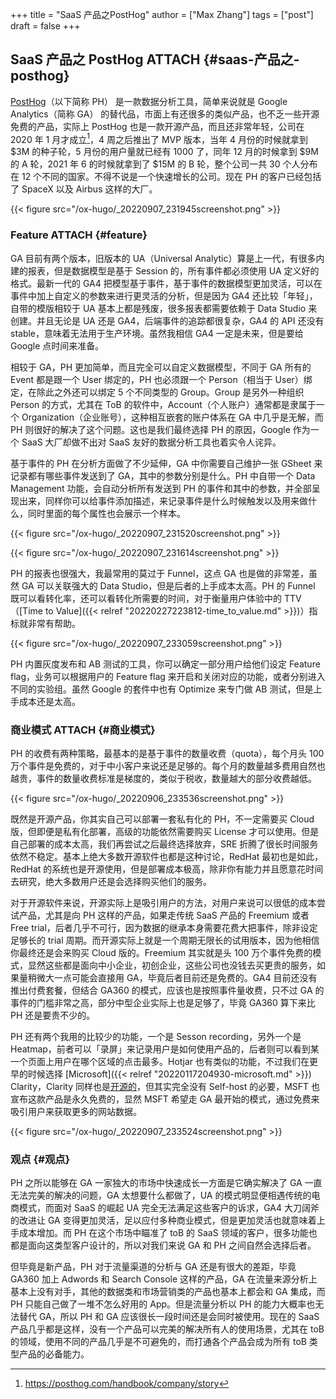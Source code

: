 +++
title = "SaaS 产品之PostHog"
author = ["Max Zhang"]
tags = ["post"]
draft = false
+++

## SaaS 产品之 PostHog <span class="tag"><span class="ATTACH">ATTACH</span></span> {#saas-产品之-posthog}

[PostHog](https://posthog.com/)（以下简称 PH） 是一款数据分析工具，简单来说就是 Google Analytics（简称 GA） 的替代品，市面上有还很多的类似产品，也不乏一些开源免费的产品，实际上 PostHog 也是一款开源产品，而且还非常年轻，公司在 2020 年 1 月才成立[^fn:1]，4 周之后推出了 MVP 版本，当年 4 月份的时候就拿到 $3M 的种子轮，5 月份的用户量就已经有 1000 了，同年 12 月的时候拿到 $9M 的 A 轮，2021 年 6 的时候就拿到了 $15M 的 B 轮，整个公司一共 30 个人分布在 12 个不同的国家。不得不说是一个快速增长的公司。现在 PH 的客户已经包括了 SpaceX 以及 Airbus 这样的大厂。

<a id="figure--fig:"></a>

{{< figure src="/ox-hugo/_20220907_231945screenshot.png" >}}


### Feature <span class="tag"><span class="ATTACH">ATTACH</span></span> {#feature}

GA 目前有两个版本，旧版本的 UA（Universal Analytic）算是上一代，有很多内建的报表，但是数据模型是基于 Session 的，所有事件都必须使用 UA 定义好的格式。最新一代的 GA4 把模型基于事件，基于事件的数据模型更加灵活，可以在事件中加上自定义的参数来进行更灵活的分析，但是因为 GA4 还比较「年轻」，自带的模版相较于 UA 基本上都是残废，很多报表都需要依赖于 Data Studio 来创建。并且无论是 UA 还是 GA4，后端事件的追踪都很复杂，GA4 的 API 还没有 stable，意味着无法用于生产环境。虽然我相信 GA4 一定是未来，但是要给 Google 点时间来准备。

相较于 GA，PH 更加简单，而且完全可以自定义数据模型，不同于 GA 所有的 Event 都是跟一个 User 绑定的，PH 也必须跟一个 Person（相当于 User）绑定，在除此之外还可以绑定 5 个不同类型的 Group。Group 是另外一种组织 Person 的方式，尤其在 ToB 的软件中，Account（个人账户）通常都是隶属于一个 Organization（企业账号），这种相互嵌套的账户体系在 GA 中几乎是无解，而 PH 则很好的解决了这个问题。这也是我们最终选择 PH 的原因，Google 作为一个 SaaS 大厂却做不出对 SaaS 友好的数据分析工具也着实令人诧异。

基于事件的 PH 在分析方面做了不少延伸，GA 中你需要自己维护一张 GSheet 来记录都有哪些事件发送到了 GA，其中的参数分别是什么。PH 中自带一个 Data Management 功能，会自动分析所有发送到 PH 的事件和其中的参数，并全部呈现出来，同样你可以给事件添加描述，来记录事件是什么时候触发以及用来做什么，同时里面的每个属性也会展示一个样本。

<a id="figure--fig:"></a>

{{< figure src="/ox-hugo/_20220907_231520screenshot.png" >}}

<a id="figure--fig:"></a>

{{< figure src="/ox-hugo/_20220907_231614screenshot.png" >}}

PH 的报表也很强大，我最常用的莫过于 Funnel，这点 GA 也是做的非常差，虽然 GA 可以关联强大的 Data Studio，但是后者的上手成本太高。PH 的 Funnel 既可以看转化率，还可以看转化所需要的时间，对于衡量用户体验中的 TTV（[Time to Value]({{< relref "20220227223812-time_to_value.md" >}})）指标就非常有帮助。

<a id="figure--fig:"></a>

{{< figure src="/ox-hugo/_20220907_233059screenshot.png" >}}

PH 内置灰度发布和 AB 测试的工具，你可以确定一部分用户给他们设定 Feature flag，业务可以根据用户的 Feature flag 来开启和关闭对应的功能，或者分别进入不同的实验组。虽然 Google 的套件中也有 Optimize 来专门做 AB 测试，但是上手成本还是太高。


### 商业模式 <span class="tag"><span class="ATTACH">ATTACH</span></span> {#商业模式}

PH 的收费有两种策略，最基本的是基于事件的数量收费（quota），每个月头 100 万个事件是免费的，对于中小客户来说还是足够的。每个月的数量越多费用自然也越贵，事件的数量收费标准是梯度的，类似于税收，数量越大的部分收费越低。

<a id="figure--fig:"></a>

{{< figure src="/ox-hugo/_20220906_233536screenshot.png" >}}

既然是开源产品，你其实自己可以部署一套私有化的 PH，不一定需要买 Cloud 版，但即便是私有化部署，高级的功能依然需要购买 License 才可以使用。但是自己部署的成本太高，我们再尝试之后最终选择放弃，SRE 折腾了很长时间服务依然不稳定。基本上绝大多数开源软件也都是这种讨论，RedHat 最初也是如此，RedHat 的系统也是开源使用，但是部署成本极高，除非你有能力并且愿意花时间去研究，绝大多数用户还是会选择购买他们的服务。

对于开源软件来说，开源实际上是吸引用户的方法，对用户来说可以很低的成本尝试产品，尤其是向 PH 这样的产品，如果走传统 SaaS 产品的 Freemium 或者 Free trial，后者几乎不可行，因为数据的继承本身需要花费大把事件，除非设定足够长的 trial 周期。而开源实际上就是一个周期无限长的试用版本，因为他相信你最终还是会来购买 Cloud 版的。Freemium 其实就是头 100 万个事件免费的模式，显然这些都是面向中小企业，初创企业，这些公司也没钱去买更贵的服务，如果量稍微大一点可能会直接用 GA，毕竟后者目前还是免费的。GA4 目前还没有推出付费套餐，但结合 GA360 的模式，应该也是按照事件量收费，只不过 GA 的事件的门槛非常之高，部分中型企业实际上也是足够了，毕竟 GA360 算下来比 PH 还是要贵不少的。

PH 还有两个我用的比较少的功能，一个是 Sesson recording，另外一个是 Heatmap，前者可以「录屏」来记录用户是如何使用产品的，后者则可以看到某一个页面上用户在哪个区域的点击最多。Hotjar 也有类似的功能，不过我们在更早的时候选择 [Microsoft]({{< relref "20220117204930-microsoft.md" >}}) Clarity，Clarity 同样也是[开源的](https://github.com/microsoft/clarity)，但其实完全没有 Self-host 的必要，MSFT 也宣布这款产品是永久免费的，显然 MSFT 希望走 GA 最开始的模式，通过免费来吸引用户来获取更多的网站数据。

<a id="figure--fig:"></a>

{{< figure src="/ox-hugo/_20220907_233524screenshot.png" >}}


### 观点 {#观点}

PH 之所以能够在 GA 一家独大的市场中快速成长一方面是它确实解决了 GA 一直无法完美的解决的问题，GA 太想要什么都做了，UA 的模式明显便相遇传统的电商模式，而面对 SaaS 的崛起 UA 完全无法满足这些客户的诉求，GA4 大刀阔斧的改进让 GA 变得更加灵活，足以应付多种商业模式，但是更加灵活也就意味着上手成本增加。而 PH 在这个市场中瞄准了 toB 的 SaaS 领域的客户，很多功能也都是面向这类型客户设计的，所以对我们来说 GA 和 PH 之间自然会选择后者。

但毕竟是新产品，PH 对于流量渠道的分析与 GA 还是有很大的差距，毕竟 GA360 加上 Adwords 和 Search Console 这样的产品，GA 在流量来源分析上基本上没有对手，其他的数据类和市场营销类的产品也基本上都会和 GA 集成，而 PH 只能自己做了一堆不怎么好用的 App。但是流量分析以 PH 的能力大概率也无法替代 GA，所以 PH 和 GA 应该很长一段时间还是会同时被使用。现在的 SaaS 产品几乎都是这样，没有一个产品可以完美的解决所有人的使用场景，尤其在 toB 的领域，使用不同的产品几乎是不可避免的，而打通各个产品会成为所有 toB 类型产品的必备能力。

[^fn:1]: <https://posthog.com/handbook/company/story>
